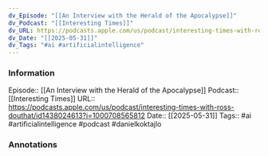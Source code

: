 ```yaml
---
dv_Episode: "[[An Interview with the Herald of the Apocalypse]]"
dv_Podcast: "[[Interesting Times]]"
dv_URL: https://podcasts.apple.com/us/podcast/interesting-times-with-ross-douthat/id1438024613?i=1000708565812
dv_Date: "[[2025-05-31]]"
dv_Tags: "#ai #artificialintelligence"
---
```

### Information

Episode:: [[An Interview with the Herald of the Apocalypse]]
Podcast:: [[Interesting Times]]
URL:: https://podcasts.apple.com/us/podcast/interesting-times-with-ross-douthat/id1438024613?i=1000708565812
Date:: [[2025-05-31]]
Tags:: #ai #artificialintelligence 
#podcast #danielkoktajlo 

### Annotations

